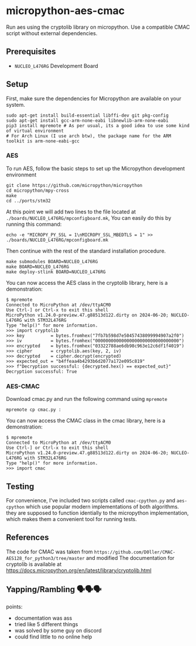 # micropython-aes-cmac
Run aes using the cryptolib library on micropython. Use a compatible CMAC script without external dependencies.

## Prerequisites
- `NUCLEO_L476RG` Development Board

## Setup
First, make sure the dependencies for Micropython are available on your system.
```
sudo apt-get install build-essential libffi-dev git pkg-config
sudo apt-get install gcc-arm-none-eabi libnewlib-arm-none-eabi
pip3 install mpremote # As per usual, its a good idea to use some kind of virtual environment
# For Arch Linux (I use arch btw), the package name for the ARM toolkit is arm-none-eabi-gcc
```

### AES
To run AES, follow the basic steps to set up the Micropython development environment
```
git clone https://github.com/micropython/micropython
cd micropython/mpy-cross
make
cd ../ports/stm32
```

At this point we will add two lines to the file located at `./boards/NUCLEO_L476RG/mpconfigboard.mk`, You can easily do this by running this command:
```
echo -e "MICROPY_PY_SSL = 1\nMICROPY_SSL_MBEDTLS = 1" >> ./boards/NUCLEO_L476RG/mpconfigboard.mk
```

Then continue with the rest of the standard installation procedure.
```
make submodules BOARD=NUCLEO_L476RG
make BOARD=NUCLEO_L476RG
make deploy-stlink BOARD=NUCLEO_L476RG
```

You can now access the AES class in the cryptolib library, here is a demonstration:
```
$ mpremote
Connected to MicroPython at /dev/ttyACM0
Use Ctrl-] or Ctrl-x to exit this shell
MicroPython v1.24.0-preview.47.g88513d122.dirty on 2024-06-20; NUCLEO-L476RG with STM32L476RG
Type "help()" for more information.
>>> import cryptolib
>>> key          = bytes.fromhex("7fb7b598d7e50457438099994907a2f0")
>>> iv           = bytes.fromhex("00000000000000000000000000000000")
>>> encrypted    = bytes.fromhex("03322788ae6db98c963e12c6df1f4019")
>>> cipher       = cryptolib.aes(key, 2, iv)
>>> decrypted    = cipher.decrypt(encrypted)
>>> expected_out = "b4ffeaa4b4293b6d2077a172e095c819"
>>> f"Decryption successful: {decrypted.hex() == expected_out}"
Decryption successful: True
```

### AES-CMAC
Download cmac.py and run the following command using `mpremote`
```
mpremote cp cmac.py :
```

You can now access the CMAC class in the cmac library, here is a demonstration:
```
$ mpremote
Connected to MicroPython at /dev/ttyACM0
Use Ctrl-] or Ctrl-x to exit this shell
MicroPython v1.24.0-preview.47.g88513d122.dirty on 2024-06-20; NUCLEO-L476RG with STM32L476RG
Type "help()" for more information.
>>> import cmac

```

## Testing
For convenience, I've included two scripts called `cmac-cpython.py` and `aes-cpython` which use popular modern implementations of both algorithms. they are supposed to function identially to the micropython implementation, which makes them a convenient tool for running tests.

## References
The code for CMAC was taken from `https://github.com/D0ller/CMAC-AES128_for_python3/tree/master` and modified
The documentation for cryptolib is available at https://docs.micropython.org/en/latest/library/cryptolib.html

## Yapping/Rambling 🗣️🗣️🗣️
points:
- documentation was ass
- tried like 5 different things
- was solved by some guy on discord
- could find little to no online help

